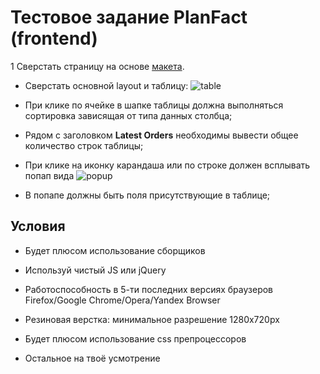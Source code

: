 # Тестовое задание PlanFact (frontend)

1 Сверстать страницу на основе [макета](https://www.figma.com/file/b3L1Np4RYiicZAOMopHNkm/react-material-dashboard-free?node-id=0%3A1076).
  
  - Сверстать основной layout и таблицу: 
    ![table](https://github.com/planfact/frontend/raw/master/table.png)
 
 - При клике по ячейке в шапке таблицы должна выполняться сортировка зависящая от типа данных столбца;
 
 - Рядом с заголовком **Latest Orders** необходимы вывести общее количество строк таблицы;
 
 - При клике на иконку карандаша или по строке должен всплывать попап вида
    ![popup](https://github.com/planfact/frontend/raw/master/popup.png)
 
 - В попапе должны быть поля присутствующие в таблице;


## Условия

- Будет плюсом использование сборщиков 

- Используй чистый JS или jQuery

- Работоспособность в 5-ти последних версиях браузеров Firefox/Google Chrome/Opera/Yandex Browser

- Резиновая верстка: минимальное разрешение 1280x720px

- Будет плюсом использование css препроцессоров 

- Остальное на твоё усмотрение
